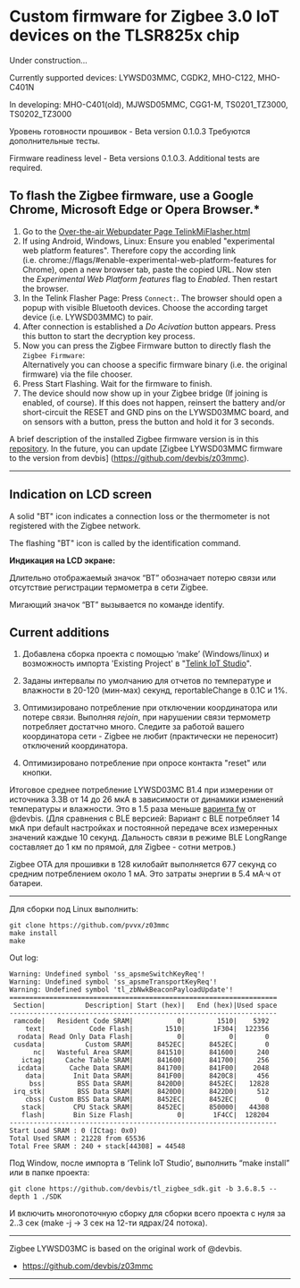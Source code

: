 # Custom firmware for Zigbee 3.0 IoT devices on the TLSR825x chip

Under construction...

Currently supported devices: LYWSD03MMC, CGDK2, MHO-C122, MHO-C401N

In developing: MHO-C401(old), MJWSD05MMC, CGG1-M, TS0201_TZ3000, TS0202_TZ3000

Уровень готовности прошивок - Beta version 0.1.0.3 Требуются дополнительные тесты.

Firmware readiness level - Beta versions 0.1.0.3. Additional tests are required.


## To flash the Zigbee firmware, use a Google Chrome, Microsoft Edge or Opera Browser.*

1. Go to the [Over-the-air Webupdater Page TelinkMiFlasher.html](https://pvvx.github.io/ATC_MiThermometer/TelinkMiFlasher.html)
2. If using Android, Windows, Linux: Ensure you enabled "experimental web platform features". Therefore copy the according link (i.e. chrome://flags/#enable-experimental-web-platform-features for Chrome), open a new browser tab, paste the copied URL. Now sten the _Experimental Web Platform features_ flag to _Enabled_. Then restart the browser.
3. In the Telink Flasher Page: Press `Connect:`. The browser should open a popup with visible Bluetooth devices. Choose the according target device (i.e. LYWSD03MMC) to pair.
4. After connection is established a _Do Acivation_ button appears. Press this button to start the decryption key process.
5. Now you can press the Zigbee Firmware button to directly flash the `Zigbee Firmware`:<br>Alternatively you can choose a specific firmware binary (i.e. the original firmware) via the file chooser.
7. Press Start Flashing. Wait for the firmware to finish.
8. The device should now show up in your Zigbee bridge (If joining is enabled, of course). If this does not happen, reinsert the battery and/or short-circuit the RESET and GND pins on the LYWSD03MMC board, and on sensors with a button, press the button and hold it for 3 seconds.

A brief description of the installed Zigbee firmware version is in this [repository](https://github.com/pvvx/z03mmc).
In the future, you can update [Zigbee LYWSD03MMC firmware to the version from devbis] (https://github.com/devbis/z03mmc).

---

## Indication on LCD screen

A solid "BT" icon indicates a connection loss or the thermometer is not registered with the Zigbee network.

The flashing "BT" icon is called by the identification command.


**Индикация на LCD экране:**

Длительно отображаемый значок “BT” обозначает потерю связи или отсутствие регистрации термометра в сети Zigbee.

Мигающий значок “BT” вызывается по команде identify.


## Current additions

1. Добавлена сборка проекта с помощью ‘make’ (Windows/linux) и возможность импорта 'Existing Project' в "[Telink IoT Studio](http://wiki.telink-semi.cn/wiki/IDE-and-Tools/Telink_IoT_Studio/)".

2. Заданы интервалы по умолчанию для отчетов по температуре и влажности в 20-120 (мин-мах) секунд, reportableChange в 0.1C и 1%.

3. Оптимизировано потребление при отключении координатора или потере связи. Выполняя _rejoin_, при нарушении связи термометр потребляет достатчно много. Следите за работой вашего координатора сети - Zigbee не любит (практически не переносит) отключений координатора.

4. Оптимизировано потребление при опросе контакта "reset" или кнопки.

Итоговое среднее потребление LYWSD03MC B1.4 при измерении от источника 3.3В от 14 до 26 мкА в зависимости от динамики изменений температуры и влажности. Это в 1.5 раза меньше [варинта fw](https://github.com/devbis/z03mmc) от @devbis.
(Для сравнения с BLE версией: Вариант с BLE потребляет 14 мкА при default настройках и постоянной передаче всех измеренных значений каждые 10 секунд. Дальность связи в режиме BLE LongRange составляет до 1 км по прямой, для Zigbee - сотни метров.)

Zigbee OTA для прошивки в 128 килобайт выполняется 677 секунд со средним потреблением около 1 мА. Это затраты энергии в 5.4 мА·ч от батареи.

---

Для сборки под Linux выполнить:

```
git clone https://github.com/pvvx/z03mmc
make install
make
```

Out log:
```
Warning: Undefined symbol 'ss_apsmeSwitchKeyReq'!
Warning: Undefined symbol 'ss_apsmeTransportKeyReq'!
Warning: Undefined symbol 'tl_zbNwkBeaconPayloadUpdate'!
===================================================================
 Section|          Description| Start (hex)|   End (hex)|Used space
-------------------------------------------------------------------
 ramcode|   Resident Code SRAM|           0|        1510|    5392
    text|           Code Flash|        1510|       1F304|  122356
  rodata| Read Only Data Flash|           0|           0|       0
 cusdata|          Custom SRAM|      8452EC|      8452EC|       0
      nc|   Wasteful Area SRAM|      841510|      841600|     240
   ictag|     Cache Table SRAM|      841600|      841700|     256
  icdata|      Cache Data SRAM|      841700|      841F00|    2048
    data|       Init Data SRAM|      841F00|      8420C8|     456
     bss|        BSS Data SRAM|      8420D0|      8452EC|   12828
 irq_stk|        BSS Data SRAM|      8420D0|      8422D0|     512
    cbss| Custom BSS Data SRAM|      8452EC|      8452EC|       0
   stack|       CPU Stack SRAM|      8452EC|      850000|   44308
   flash|       Bin Size Flash|           0|       1F4CC|  128204
-------------------------------------------------------------------
Start Load SRAM : 0 (ICtag: 0x0)
Total Used SRAM : 21228 from 65536
Total Free SRAM : 240 + stack[44308] = 44548
```

Под Window, после импорта в ‘Telink IoT Studio’, выполнить “make install” или в папке проекта:
```
git clone https://github.com/devbis/tl_zigbee_sdk.git -b 3.6.8.5 --depth 1 ./SDK
```
И включить многопоточную сборку для сборки всего проекта с нуля за 2..3 сек (make -j -> 3 сек на 12-ти ядрах/24 потока).

---

Zigbee LYWSD03MC is based on the original work of @devbis. 

* https://github.com/devbis/z03mmc

---